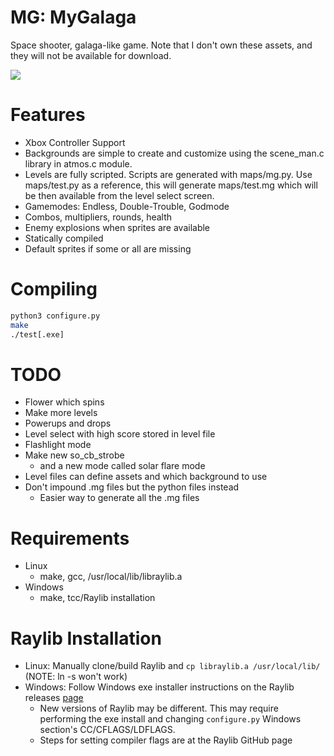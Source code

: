 # MG: MyGalaga
Space shooter, galaga-like game. Note that I don't own these assets, and they will not be available for download.

![](https://user-images.githubusercontent.com/17059471/126079271-e560e05b-bd8f-429b-96b5-016c79d9e1de.png)

# Features
* Xbox Controller Support
* Backgrounds are simple to create and customize using the scene_man.c library in atmos.c module.
* Levels are fully scripted. Scripts are generated with maps/mg.py. Use maps/test.py as a reference, this will generate maps/test.mg which will be then available from the level select screen.
* Gamemodes: Endless, Double-Trouble, Godmode
* Combos, multipliers, rounds, health
* Enemy explosions when sprites are available
* Statically compiled
* Default sprites if some or all are missing

# Compiling
```bash
python3 configure.py
make
./test[.exe]
```

# TODO
* Flower which spins
* Make more levels
* Powerups and drops
* Level select with high score stored in level file
* Flashlight mode
* Make new so_cb_strobe
  * and a new mode called solar flare mode
* Level files can define assets and which background to use
* Don't impound .mg files but the python files instead
  * Easier way to generate all the .mg files

# Requirements
* Linux
  * make, gcc, /usr/local/lib/libraylib.a
* Windows
  * make, tcc/Raylib installation

# Raylib Installation
* Linux: Manually clone/build Raylib and `cp libraylib.a /usr/local/lib/` (NOTE: ln -s won't work)
* Windows: Follow Windows exe installer instructions on the Raylib releases [page](https://github.com/raysan5/raylib/releases)
  * New versions of Raylib may be different. This may require performing the exe install and changing `configure.py` Windows section's CC/CFLAGS/LDFLAGS.
  * Steps for setting compiler flags are at the Raylib GitHub page
